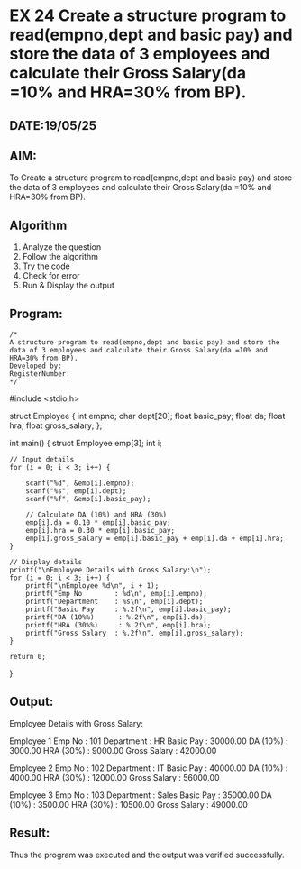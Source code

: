 # EX 24 Create a structure program to read(empno,dept and basic pay) and store the data of 3 employees and calculate their Gross Salary(da =10% and HRA=30% from BP).
## DATE:19/05/25
## AIM:
To Create a structure program to read(empno,dept and basic pay) and store the data of 3 employees and calculate their Gross Salary(da =10% and HRA=30% from BP).

## Algorithm
1. Analyze the question
2. Follow the algorithm
3. Try the code
4.  Check for error
5. Run & Display the output
## Program:
```
/*
A structure program to read(empno,dept and basic pay) and store the data of 3 employees and calculate their Gross Salary(da =10% and HRA=30% from BP).
Developed by: 
RegisterNumber:  
*/
```
#include <stdio.h>

struct Employee {
    int empno;
    char dept[20];
    float basic_pay;
    float da;
    float hra;
    float gross_salary;
};

int main() {
    struct Employee emp[3];
    int i;

    // Input details
    for (i = 0; i < 3; i++) {
  
        scanf("%d", &emp[i].empno);
        scanf("%s", emp[i].dept);
        scanf("%f", &emp[i].basic_pay);

        // Calculate DA (10%) and HRA (30%)
        emp[i].da = 0.10 * emp[i].basic_pay;
        emp[i].hra = 0.30 * emp[i].basic_pay;
        emp[i].gross_salary = emp[i].basic_pay + emp[i].da + emp[i].hra;
    }

    // Display details
    printf("\nEmployee Details with Gross Salary:\n");
    for (i = 0; i < 3; i++) {
        printf("\nEmployee %d\n", i + 1);
        printf("Emp No        : %d\n", emp[i].empno);
        printf("Department    : %s\n", emp[i].dept);
        printf("Basic Pay     : %.2f\n", emp[i].basic_pay);
        printf("DA (10%%)      : %.2f\n", emp[i].da);
        printf("HRA (30%%)     : %.2f\n", emp[i].hra);
        printf("Gross Salary  : %.2f\n", emp[i].gross_salary);
    }

    return 0;
}

## Output:

Employee Details with Gross Salary:

Employee 1
Emp No        : 101
Department    : HR
Basic Pay     : 30000.00
DA (10%)      : 3000.00
HRA (30%)     : 9000.00
Gross Salary  : 42000.00

Employee 2
Emp No        : 102
Department    : IT
Basic Pay     : 40000.00
DA (10%)      : 4000.00
HRA (30%)     : 12000.00
Gross Salary  : 56000.00

Employee 3
Emp No        : 103
Department    : Sales
Basic Pay     : 35000.00
DA (10%)      : 3500.00
HRA (30%)     : 10500.00
Gross Salary  : 49000.00


## Result:
Thus the program was executed and the output was verified successfully.
